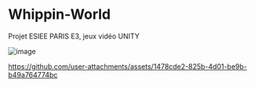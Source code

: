 # Whippin-World
Projet ESIEE PARIS E3, jeux vidéo UNITY 


![image](https://github.com/user-attachments/assets/e57beedc-ca25-4f4a-9b1c-74db206c93cc)


https://github.com/user-attachments/assets/1478cde2-825b-4d01-be9b-b49a764774bc

